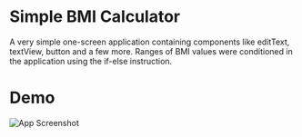 
# Simple BMI Calculator

A very simple one-screen application containing components like editText, textView, button and a few more. Ranges of BMI values ​​were conditioned in the application using the if-else instruction.

# Demo




![App Screenshot](https://i.imgur.com/H7Ot8qx.png)

